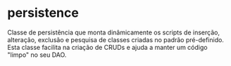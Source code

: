 # persistence
Classe de persistência que monta dinâmicamente os scripts de inserção, alteração, exclusão e pesquisa de classes criadas no padrão pré-definido.
Esta classe facilita na criação de CRUDs e ajuda a manter um código "limpo" no seu DAO.
